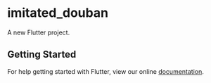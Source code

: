 # imitated_douban

A new Flutter project.

## Getting Started

For help getting started with Flutter, view our online
[documentation](https://flutter.io/).
